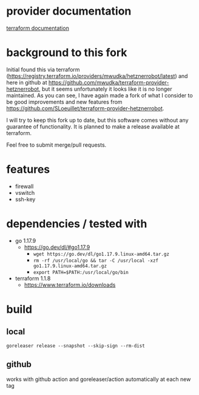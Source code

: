 # provider documentation

[terraform documentation](docs/index.md)

# background to this fork

Initial found this via terraform (https://registry.terraform.io/providers/mwudka/hetznerrobot/latest) and here in github
at https://github.com/mwudka/terraform-provider-hetznerrobot, but it seems unfortunately it looks like it is no
longer maintained. As you can see, I have again made a fork of what I consider to be good improvements and new features
from https://github.com/SLoeuillet/terraform-provider-hetznerrobot.

I will try to keep this fork up to date, but this software comes without any guarantee of functionality. It is planned
to make a release available at terraform.

Feel free to submit merge/pull requests.

# features

- firewall
- vswitch
- ssh-key

# dependencies / tested with

- go 1.17.9
  - https://go.dev/dl/#go1.17.9
    - ``wget https://go.dev/dl/go1.17.9.linux-amd64.tar.gz``
    - ``rm -rf /usr/local/go && tar -C /usr/local -xzf go1.17.9.linux-amd64.tar.gz``
    - ``export PATH=$PATH:/usr/local/go/bin``
- terraform 1.1.8
  - https://www.terraform.io/downloads

# build
## local
```
goreleaser release --snapshot --skip-sign --rm-dist
```

## github
works with github action and goreleaser/action automatically at each new tag